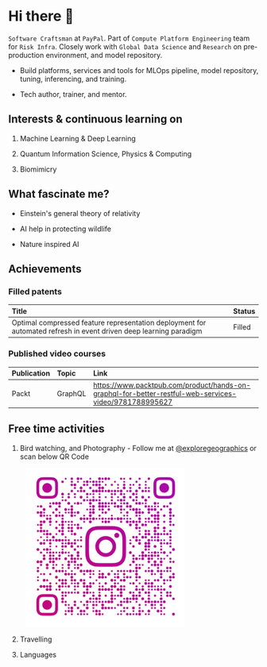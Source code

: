 # Hi there 👋

`Software Craftsman` at `PayPal`. Part of `Compute Platform Engineering` team for `Risk Infra`. Closely work with `Global Data Science` and `Research` on pre-production environment, and model repository.

* Build platforms, services and tools for MLOps pipeline, model repository, tuning, inferencing, and training.

* Tech author, trainer, and mentor.

## Interests & continuous learning on

1. Machine Learning & Deep Learning

2. Quantum Information Science, Physics & Computing

3. Biomimicry

## What fascinate me?

* Einstein's general theory of relativity

* AI help in protecting wildlife

* Nature inspired AI 

## Achievements

### Filled patents

|Title|Status|
|:---|:---|
|Optimal compressed feature representation deployment for automated refresh in event driven deep learning paradigm|Filled|

### Published video courses

|Publication|Topic|Link|
|:---|:---|:---|
|Packt|GraphQL|https://www.packtpub.com/product/hands-on-graphql-for-better-restful-web-services-video/9781788995627|

## Free time activities

1. Bird watching, and Photography - Follow me at [@exploregeographics](https://www.instagram.com/exploregeographics/) or scan below QR Code

<pre>
    <img src="./insta_qr_code.jpeg" style="width: 320px;" />
</pre>

2. Travelling

3. Languages
